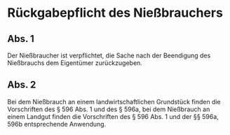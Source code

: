 # Rückgabepflicht des Nießbrauchers



## Abs. 1

 Der Nießbraucher ist verpflichtet, die Sache nach der Beendigung des Nießbrauchs dem Eigentümer zurückzugeben.

## Abs. 2

 Bei dem Nießbrauch an einem landwirtschaftlichen Grundstück finden die Vorschriften des § 596 Abs. 1 und des § 596a, bei dem Nießbrauch an einem Landgut finden die Vorschriften des § 596 Abs. 1 und der §§ 596a, 596b entsprechende Anwendung. 

